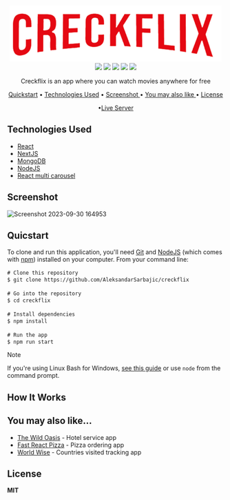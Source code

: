 <div align="center">
 <img src="https://github.com/AleksandarSarbajic/creckflix/blob/main/public/img/logo.png"/>
 </div>


<div align="center">
<img src="https://img.shields.io/npm/v/npm.svg?logo=npm"/>
<img src="https://img.shields.io/badge/react-v18.2.0-blue?logo=react"/>
<img src="https://img.shields.io/badge/nextjs-v13.4.0-black?logo=nextdotjs"/>
<img src="https://img.shields.io/badge/mongodb-v5.1.0-green?logo=mongodb"/>
<img src="https://img.shields.io/badge/nodejs-v18.12.1-green?logo=nodedotjs"/>
</div>  
 

<p align="center">Creckflix is an app where you can watch movies anywhere for free</p>

<div align="center">
  
<a href="#quicstart" >Quickstart</a> • <a href="#technologies-used" align="center">Technologies Used</a> •  <a href="#screenshot" align="center"> Screenshot </a> • <a href="#you-may-also-like" align="center"> You may also like  </a> •  <a href="#license" align="center"> License  </a> 

•<a href="https://the-wild-oasis-aleksandar.netlify.app/" align="Center">Live Server</a>

</div>

## Technologies Used

  - [React](https://react.dev/)
  - [NextJS](https://nextjs.org/)
  - [MongoDB](https://www.mongodb.com/)
  - [NodeJS](https://nodejs.org/en)
  - [React multi carousel](https://github.com/YIZHUANG/react-multi-carousel)
 


## Screenshot

![Screenshot 2023-09-30 164953](https://github.com/AleksandarSarbajic/the-wild-oasis/assets/114814838/528ab328-dc51-4f0a-baad-f825b6f3b7c7)

## Quicstart

To clone and run this application, you'll need [Git](https://git-scm.com/) and [NodeJS](https://nodejs.org/en) (which comes with [npm](https://www.npmjs.com/)) installed on your computer. From your command line:

```
# Clone this repository 
$ git clone https://github.com/AleksandarSarbajic/creckflix

# Go into the repository
$ cd creckflix

# Install dependencies
$ npm install

# Run the app
$ npm run start
```

> [!NOTE]  
> If you're using Linux Bash for Windows, [see this guide](https://www.howtogeek.com/261575/how-to-run-graphical-linux-desktop-applications-from-windows-10s-bash-shell/) or use `node` from the command prompt.


## How It Works



## You may also like...


- [The Wild Oasis](https://github.com/AleksandarSarbajic/Tasty-Trail) - Hotel service app
- [Fast React Pizza](https://github.com/AleksandarSarbajic/fast-react-pizza) - Pizza ordering app
- [World Wise](https://github.com/AleksandarSarbajic/WorldWise) - Countries visited tracking app

## License

**MIT**
